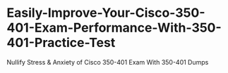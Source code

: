 # Easily-Improve-Your-Cisco-350-401-Exam-Performance-With-350-401-Practice-Test
Nullify Stress &amp; Anxiety of Cisco 350-401 Exam With 350-401 Dumps
